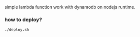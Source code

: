 simple lambda function work with dynamodb on nodejs runtime. 

### how to deploy? 

```
./deploy.sh

```